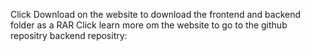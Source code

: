 Click Download on the website to download the frontend and backend folder as a RAR
Click learn more om the website to go to the github repositry
backend repositry: 
